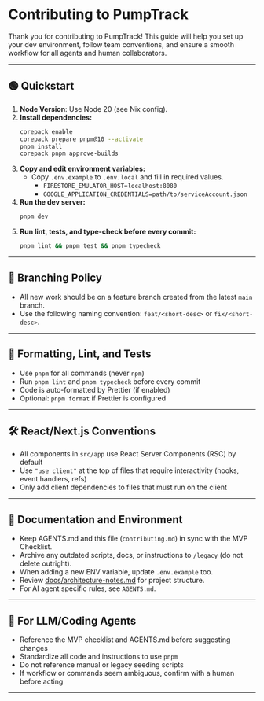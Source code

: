 # Contributing to PumpTrack

Thank you for contributing to PumpTrack! This guide will help you set up your dev environment, follow team conventions, and ensure a smooth workflow for all agents and human collaborators.

---

## 🟢 Quickstart

1. **Node Version**: Use Node 20 (see Nix config).
2. **Install dependencies:**
   ```bash
   corepack enable
   corepack prepare pnpm@10 --activate
   pnpm install
   corepack pnpm approve-builds
   ```
3. **Copy and edit environment variables:**
   - Copy `.env.example` to `.env.local` and fill in required values.
     - `FIRESTORE_EMULATOR_HOST=localhost:8080`
     - `GOOGLE_APPLICATION_CREDENTIALS=path/to/serviceAccount.json`
4. **Run the dev server:**
   ```bash
   pnpm dev
   ```
5. **Run lint, tests, and type-check before every commit:**
   ```bash
   pnpm lint && pnpm test && pnpm typecheck
   ```

---

## 🚩 Branching Policy

- All new work should be on a feature branch created from the latest `main` branch.
- Use the following naming convention: `feat/<short-desc>` or `fix/<short-desc>`.

---

## 🔧 Formatting, Lint, and Tests

- Use `pnpm` for all commands (never `npm`)
- Run `pnpm lint` and `pnpm typecheck` before every commit
- Code is auto-formatted by Prettier (if enabled)
- Optional: `pnpm format` if Prettier is configured

---

## 🛠️ React/Next.js Conventions

- All components in `src/app` use React Server Components (RSC) by default
- Use `"use client"` at the top of files that require interactivity (hooks, event handlers, refs)
- Only add client dependencies to files that must run on the client

---

## 📝 Documentation and Environment

- Keep AGENTS.md and this file (`contributing.md`) in sync with the MVP Checklist.
- Archive any outdated scripts, docs, or instructions to `/legacy` (do not delete outright).
- When adding a new ENV variable, update `.env.example` too.
- Review [docs/architecture-notes.md](docs/architecture-notes.md) for project structure.
- For AI agent specific rules, see `AGENTS.md`.

---

## 🤖 For LLM/Coding Agents

- Reference the MVP checklist and AGENTS.md before suggesting changes
- Standardize all code and instructions to use `pnpm`
- Do not reference manual or legacy seeding scripts
- If workflow or commands seem ambiguous, confirm with a human before acting

---